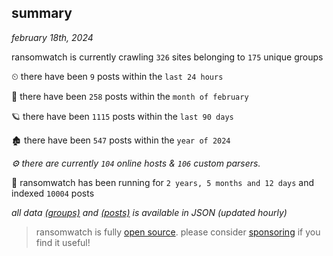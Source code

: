 
## summary
_february 18th, 2024_

ransomwatch is currently crawling `326` sites belonging to `175` unique groups

⏲ there have been `9` posts within the `last 24 hours`

🦈 there have been `258` posts within the `month of february`

🪐 there have been `1115` posts within the `last 90 days`

🏚 there have been `547` posts within the `year of 2024`

_⚙️ there are currently `104` online hosts & `106` custom parsers._

🦕 ransomwatch has been running for `2 years, 5 months and 12 days` and indexed `10004` posts

_all data  [(groups)](http://ransomwhat.telemetry.ltd/groups) and [(posts)](http://ransomwhat.telemetry.ltd/posts) is available in JSON (updated hourly)_

> ransomwatch is fully [open source](https://github.com/joshhighet/ransomwatch#ransomwatch--). please consider [sponsoring](https://github.com/sponsors/joshhighet) if you find it useful!

